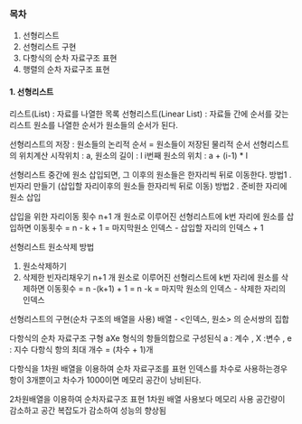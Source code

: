 

### 목차 
1. 선형리스트
2. 선형리스트 구현
3. 다항식의 순차 자료구조 표현
4. 행렬의 순차 자료구조 표현

#### 1. 선형리스트
리스트(List) : 자료를 나열한 목록
선형리스트(Linear List) : 자료들 간에 순서를 갖는 리스트
                          원소를 나열한 순서가 원소들의 순서가 된다.
                          
선형리스트의 저장 : 원소들의 논리적 순서 = 원소들이 저장된 물리적 순서
선형리스트의 위치계산
시작위치 : a, 원소의 길이 : l
i번째 원소의 위치 : a + (i-1) * l

선형리스트 중간에 원소 삽입되면, 그 이후의 원소들은 한자리씩 뒤로 이동한다.
방법1 . 빈자리 만들기 (삽입할 자리이후의 원소들 한자리씩 뒤로 이동)
방법2 . 준비한 자리에 원소 삽입

삽입을 위한 자리이동 횟수
n+1 개 원소로 이루어진 선형리스트에 k번 자리에 원소를 삽입하면
이동횟수 = n - k + 1 = 마지막원소 인덱스 - 삽입할 자리의 인덱스 + 1


선형리스트 원소삭제 방법
1. 원소삭제하기
2. 삭제한 빈자리채우기
n+1 개 원소로 이루어진 선형리스트에 k번 자리에 원소를 삭제하면
이동횟수  = n -(k+1) + 1 = n -k = 마지막 원소의 인덱스 - 삭제한 자리의 인덱스

선형리스트의 구현(순차 구조의 배열을 사용)
    배열 - <인덱스, 원소> 의 순서쌍의 집합

다항식의 순차 자료구조 구형
aXe 형식의 항들의합으로 구성된식
    a : 계수 , X :변수 , e : 지수 
다항식 항의 최대 개수 = (차수 + 1)개

다항식을 1차원 배열을 이용하여 순차 자료구조를 표현
인덱스를 차수로 사용하는경우 
항이 3개뿐이고 차수가 1000이면 메모리 공간이 낭비된다.

2차원배열을 이용하여 순차자료구조 표현
1차원 배열 사용보다 메모리 사용 공간량이 감소하고 공간 복잡도가 감소하여 성능의 향상됨




